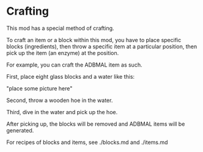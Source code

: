 # Crafting

This mod has a special method of crafting.

To craft an item or a block within this mod, you have to place specific blocks (ingredients), then throw a specific item at a particular position, then pick up the item (an enzyme) at the position.

For example, you can craft the ADBMAL item as such.

First, place eight glass blocks and a water like this:

"place some picture here"

Second, throw a wooden hoe in the water.

Third, dive in the water and pick up the hoe.

After picking up, the blocks will be removed and ADBMAL items will be generated.

For recipes of blocks and items, see ./blocks.md and ./items.md